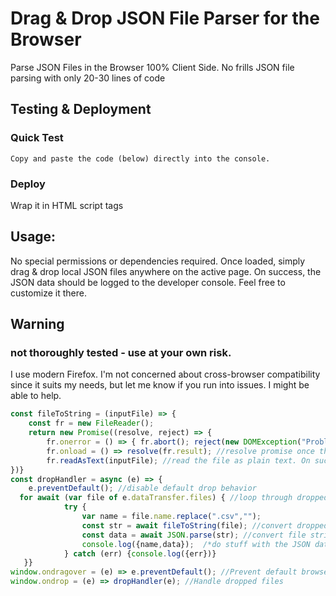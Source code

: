 # Drag & Drop JSON File Parser for the Browser
 Parse JSON Files in the Browser 100% Client Side. No frills JSON file parsing with only 20-30 lines of code  

## Testing & Deployment
 ### Quick Test
    Copy and paste the code (below) directly into the console.
 ### Deploy
  Wrap it in HTML script tags

## Usage:
  No special permissions or dependencies required.
  Once loaded, simply drag & drop local JSON files anywhere on the active page. 
  On success, the JSON data should be logged to the developer console. Feel free to customize it there.

## Warning
### not thoroughly tested - use at your own risk.
I use modern Firefox. I'm not concerned about cross-browser compatibility since it suits my needs, but let me know if you run into issues. I might be able to help.

```javascript
const fileToString = (inputFile) => {
	const fr = new FileReader();
	return new Promise((resolve, reject) => {
		fr.onerror = () => { fr.abort(); reject(new DOMException("Problem parsing input file."));} //handle file read error
		fr.onload = () => resolve(fr.result); //resolve promise once the file is loaded
		fr.readAsText(inputFile); //read the file as plain text. On success, the promise resolves, passign the result back to the dropHandler function
})}
const dropHandler = async (e) => {
	e.preventDefault(); //disable default drop behavior
  for await (var file of e.dataTransfer.files) { //loop through dropped files
			try {
				var name = file.name.replace(".csv","");
				const str = await fileToString(file); //convert dropped file to string
				const data = await JSON.parse(str); //convert file string to json
				console.log({name,data});  /*do stuff with the JSON data*/
			} catch (err) {console.log({err})}
   }}
window.ondragover = (e) => e.preventDefault(); //Prevent default browser behavior
window.ondrop = (e) => dropHandler(e); //Handle dropped files
```
